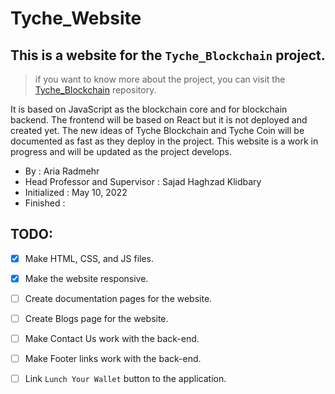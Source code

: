 # Tyche_Website

## This is a website for the `Tyche_Blockchain` project.
> if you want to know more about the project, you can visit the [Tyche_Blockchain](github.com/jestemAria/Tyche_Blockchain) repository.


It is based on JavaScript as the blockchain core and for blockchain backend. The frontend will be based on React but it is not deployed and created yet. The new ideas of Tyche Blockchain and Tyche Coin will be documented as fast as they deploy in the project. 
This website is a work in progress and will be updated as the project develops.

* By : Aria Radmehr
* Head Professor and Supervisor : Sajad Haghzad Klidbary
* Initialized : May 10, 2022
* Finished :

## TODO:
* [x] Make HTML, CSS, and JS files.
* [x] Make the website responsive.
* [ ] Create documentation pages for the website.
* [ ] Create Blogs page for the website.
* [ ] Make Contact Us work with the back-end.
* [ ] Make Footer links work with the back-end.
* [ ] Link `Lunch Your Wallet` button to the application.

